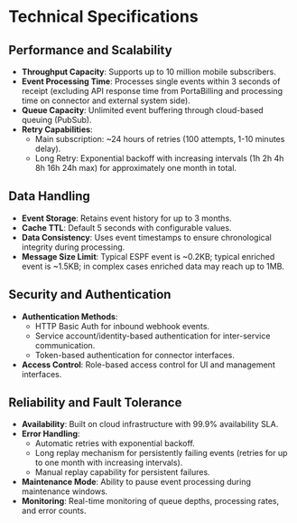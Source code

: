 # Technical Specifications

## Performance and Scalability

- **Throughput Capacity**: Supports up to 10 million mobile subscribers.
- **Event Processing Time**: Processes single events within 3 seconds of receipt (excluding API response time from PortaBilling and processing time on connector and external system side).
- **Queue Capacity**: Unlimited event buffering through cloud-based queuing (PubSub).
- **Retry Capabilities**:
    - Main subscription: ~24 hours of retries (100 attempts, 1-10 minutes delay).
    - Long Retry: Exponential backoff with increasing intervals (1h 2h 4h 8h 16h 24h max) for approximately one month in total.

## Data Handling

- **Event Storage**: Retains event history for up to 3 months.
- **Cache TTL**: Default 5 seconds with configurable values.
- **Data Consistency**: Uses event timestamps to ensure chronological integrity during processing.
- **Message Size Limit**: Typical ESPF event is ~0.2KB; typical enriched event is ~1.5KB; in complex cases enriched data may reach up to 1MB.

## Security and Authentication

- **Authentication Methods**:
    - HTTP Basic Auth for inbound webhook events.
    - Service account/identity-based authentication for inter-service communication.
    - Token-based authentication for connector interfaces.
- **Access Control**: Role-based access control for UI and management interfaces.

## Reliability and Fault Tolerance

- **Availability**: Built on cloud infrastructure with 99.9% availability SLA.
- **Error Handling**:
    - Automatic retries with exponential backoff.
    - Long replay mechanism for persistently failing events (retries for up to one month with increasing intervals).
    - Manual replay capability for persistent failures.
- **Maintenance Mode**: Ability to pause event processing during maintenance windows.
- **Monitoring**: Real-time monitoring of queue depths, processing rates, and error counts.
